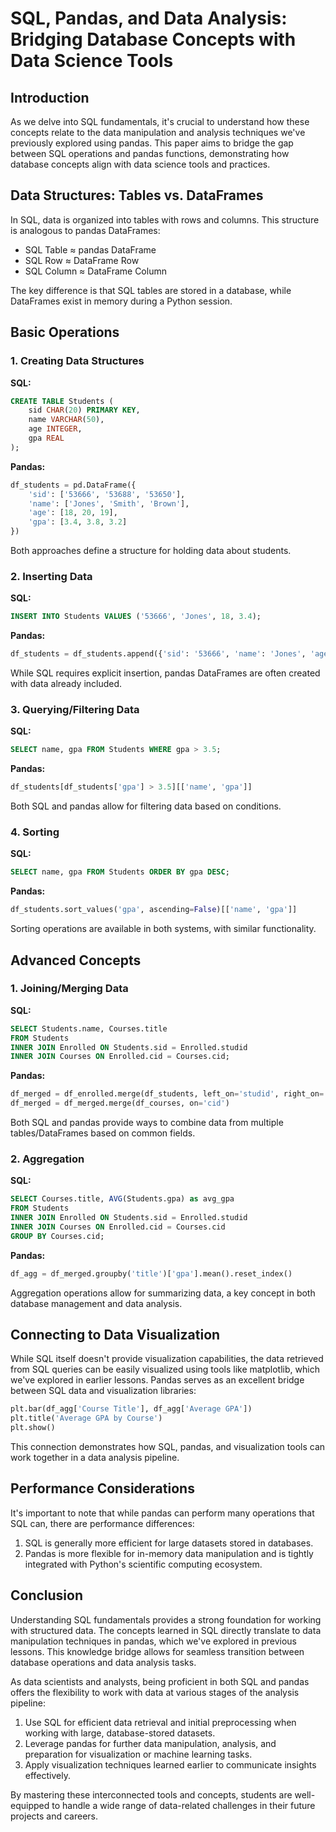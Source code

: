 # SQL, Pandas, and Data Analysis: Bridging Database Concepts with Data Science Tools

## Introduction

As we delve into SQL fundamentals, it's crucial to understand how these concepts relate to the data manipulation and analysis techniques we've previously explored using pandas. This paper aims to bridge the gap between SQL operations and pandas functions, demonstrating how database concepts align with data science tools and practices.

## Data Structures: Tables vs. DataFrames

In SQL, data is organized into tables with rows and columns. This structure is analogous to pandas DataFrames:

- SQL Table ≈ pandas DataFrame
- SQL Row ≈ DataFrame Row
- SQL Column ≈ DataFrame Column

The key difference is that SQL tables are stored in a database, while DataFrames exist in memory during a Python session.

## Basic Operations

### 1. Creating Data Structures

**SQL:**
```sql
CREATE TABLE Students (
    sid CHAR(20) PRIMARY KEY,
    name VARCHAR(50),
    age INTEGER,
    gpa REAL
);
```

**Pandas:**
```python
df_students = pd.DataFrame({
    'sid': ['53666', '53688', '53650'],
    'name': ['Jones', 'Smith', 'Brown'],
    'age': [18, 20, 19],
    'gpa': [3.4, 3.8, 3.2]
})
```

Both approaches define a structure for holding data about students.

### 2. Inserting Data

**SQL:**
```sql
INSERT INTO Students VALUES ('53666', 'Jones', 18, 3.4);
```

**Pandas:**
```python
df_students = df_students.append({'sid': '53666', 'name': 'Jones', 'age': 18, 'gpa': 3.4}, ignore_index=True)
```

While SQL requires explicit insertion, pandas DataFrames are often created with data already included.

### 3. Querying/Filtering Data

**SQL:**
```sql
SELECT name, gpa FROM Students WHERE gpa > 3.5;
```

**Pandas:**
```python
df_students[df_students['gpa'] > 3.5][['name', 'gpa']]
```

Both SQL and pandas allow for filtering data based on conditions.

### 4. Sorting

**SQL:**
```sql
SELECT name, gpa FROM Students ORDER BY gpa DESC;
```

**Pandas:**
```python
df_students.sort_values('gpa', ascending=False)[['name', 'gpa']]
```

Sorting operations are available in both systems, with similar functionality.

## Advanced Concepts

### 1. Joining/Merging Data

**SQL:**
```sql
SELECT Students.name, Courses.title
FROM Students
INNER JOIN Enrolled ON Students.sid = Enrolled.studid
INNER JOIN Courses ON Enrolled.cid = Courses.cid;
```

**Pandas:**
```python
df_merged = df_enrolled.merge(df_students, left_on='studid', right_on='sid')
df_merged = df_merged.merge(df_courses, on='cid')
```

Both SQL and pandas provide ways to combine data from multiple tables/DataFrames based on common fields.

### 2. Aggregation

**SQL:**
```sql
SELECT Courses.title, AVG(Students.gpa) as avg_gpa
FROM Students
INNER JOIN Enrolled ON Students.sid = Enrolled.studid
INNER JOIN Courses ON Enrolled.cid = Courses.cid
GROUP BY Courses.cid;
```

**Pandas:**
```python
df_agg = df_merged.groupby('title')['gpa'].mean().reset_index()
```

Aggregation operations allow for summarizing data, a key concept in both database management and data analysis.

## Connecting to Data Visualization

While SQL itself doesn't provide visualization capabilities, the data retrieved from SQL queries can be easily visualized using tools like matplotlib, which we've explored in earlier lessons. Pandas serves as an excellent bridge between SQL data and visualization libraries:

```python
plt.bar(df_agg['Course Title'], df_agg['Average GPA'])
plt.title('Average GPA by Course')
plt.show()
```

This connection demonstrates how SQL, pandas, and visualization tools can work together in a data analysis pipeline.

## Performance Considerations

It's important to note that while pandas can perform many operations that SQL can, there are performance differences:

1. SQL is generally more efficient for large datasets stored in databases.
2. Pandas is more flexible for in-memory data manipulation and is tightly integrated with Python's scientific computing ecosystem.

## Conclusion

Understanding SQL fundamentals provides a strong foundation for working with structured data. The concepts learned in SQL directly translate to data manipulation techniques in pandas, which we've explored in previous lessons. This knowledge bridge allows for seamless transition between database operations and data analysis tasks.

As data scientists and analysts, being proficient in both SQL and pandas offers the flexibility to work with data at various stages of the analysis pipeline:

1. Use SQL for efficient data retrieval and initial preprocessing when working with large, database-stored datasets.
2. Leverage pandas for further data manipulation, analysis, and preparation for visualization or machine learning tasks.
3. Apply visualization techniques learned earlier to communicate insights effectively.

By mastering these interconnected tools and concepts, students are well-equipped to handle a wide range of data-related challenges in their future projects and careers.